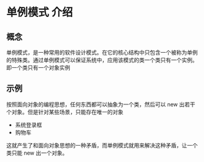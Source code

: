 # 单例模式 介绍

## 概念

单例模式，是一种常用的软件设计模式。在它的核心结构中只包含一个被称为单例的特殊类。通过单例模式可以保证系统中，应用该模式的类一个类只有一个实例。即一个类只有一个对象实例

## 示例

按照面向对象的编程思想，任何东西都可以抽象为一个类，然后可以 new 出若干个对象。但是针对某些场景，只能存在唯一的对象

- 系统登录框
- 购物车

这就产生了和面向对象思想的一种矛盾，而单例模式就用来解决这种矛盾，让一个类只能 new 出一个对象。
